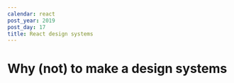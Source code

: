 ```yaml
---
calendar: react
post_year: 2019
post_day: 17
title: React design systems
---
```

# Why (not) to make a design systems
